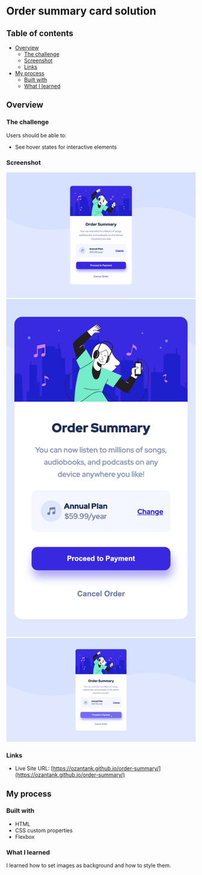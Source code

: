 # Order summary card solution

## Table of contents

- [Overview](#overview)
  - [The challenge](#the-challenge)
  - [Screenshot](#screenshot)
  - [Links](#links)
- [My process](#my-process)
  - [Built with](#built-with)
  - [What I learned](#what-i-learned)


## Overview

### The challenge

Users should be able to:

- See hover states for interactive elements

### Screenshot

![HOME](images/home.html.png)
![Iphone](images/375px.png)
![AS-1](images/as1.png)



### Links

- Live Site URL: [https://ozantank.github.io/order-summary/](https://ozantank.github.io/order-summary/)

## My process

### Built with
- HTML
- CSS custom properties
- Flexbox

### What I learned

I learned how to set images as background and how to style them.
